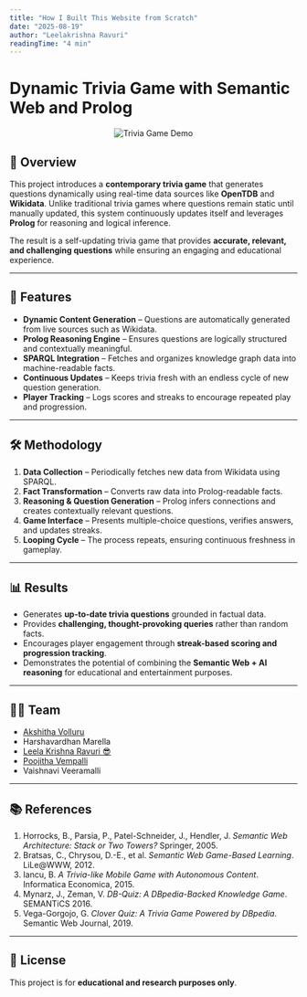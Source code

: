 ```yaml
---
title: "How I Built This Website from Scratch"
date: "2025-08-19"
author: "Leelakrishna Ravuri"
readingTime: "4 min"
---
```


# Dynamic Trivia Game with Semantic Web and Prolog
<p align="center">
  <img src="https://media1.giphy.com/media/v1.Y2lkPTc5MGI3NjExem12aGl2em5heGdyZXZxbXV5MGpyNXNsa3d4dWZpcmFtd3M2em1odCZlcD12MV9pbnRlcm5hbF9naWZfYnlfaWQmY3Q9Zw/tywgBbi9s4Yot8MB8G/giphy.gif" alt="Trivia Game Demo"/>
</p>

## 📌 Overview
This project introduces a **contemporary trivia game** that generates questions dynamically using real-time data sources like **OpenTDB** and **Wikidata**. Unlike traditional trivia games where questions remain static until manually updated, this system continuously updates itself and leverages **Prolog** for reasoning and logical inference.

The result is a self-updating trivia game that provides **accurate, relevant, and challenging questions** while ensuring an engaging and educational experience.

---

## 🚀 Features
- **Dynamic Content Generation** – Questions are automatically generated from live sources such as Wikidata.  
- **Prolog Reasoning Engine** – Ensures questions are logically structured and contextually meaningful.  
- **SPARQL Integration** – Fetches and organizes knowledge graph data into machine-readable facts.  
- **Continuous Updates** – Keeps trivia fresh with an endless cycle of new question generation.  
- **Player Tracking** – Logs scores and streaks to encourage repeated play and progression.  

---

## 🛠 Methodology
1. **Data Collection** – Periodically fetches new data from Wikidata using SPARQL.  
2. **Fact Transformation** – Converts raw data into Prolog-readable facts.  
3. **Reasoning & Question Generation** – Prolog infers connections and creates contextually relevant questions.  
4. **Game Interface** – Presents multiple-choice questions, verifies answers, and updates streaks.  
5. **Looping Cycle** – The process repeats, ensuring continuous freshness in gameplay.  

---

## 📊 Results
- Generates **up-to-date trivia questions** grounded in factual data.  
- Provides **challenging, thought-provoking queries** rather than random facts.  
- Encourages player engagement through **streak-based scoring and progression tracking**.  
- Demonstrates the potential of combining the **Semantic Web + AI reasoning** for educational and entertainment purposes.  

---

## 🧑‍💻 Team
- [Akshitha Volluru](https://github.com/VolluruAkshitha)  
- Harshavardhan Marella  
- [Leela Krishna Ravuri 😎](https://github.com/Leelakrishna-R)  
- [Poojitha Vempalli](https://github.com/PoojithaVempalli)  
- Vaishnavi Veeramalli  

---

## 📚 References
1. Horrocks, B., Parsia, P., Patel-Schneider, J., Hendler, J. *Semantic Web Architecture: Stack or Two Towers?* Springer, 2005.  
2. Bratsas, C., Chrysou, D.-E., et al. *Semantic Web Game-Based Learning*. LiLe@WWW, 2012.  
3. Iancu, B. *A Trivia-like Mobile Game with Autonomous Content*. Informatica Economica, 2015.  
4. Mynarz, J., Zeman, V. *DB-Quiz: A DBpedia-Backed Knowledge Game*. SEMANTiCS 2016.  
5. Vega-Gorgojo, G. *Clover Quiz: A Trivia Game Powered by DBpedia*. Semantic Web Journal, 2019.  

---

## 📝 License
This project is for **educational and research purposes only**.  
